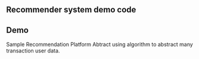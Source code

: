 Recommender system demo code
----------------------------

## Demo
Sample Recommendation Platform Abtract using algorithm to abstract many transaction user data.